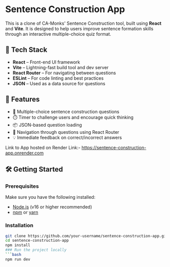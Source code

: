 # Sentence Construction App

This is a clone of CA-Monks' Sentence Construction tool, built using **React** and **Vite**. It is designed to help users improve sentence formation skills through an interactive multiple-choice quiz format.

## 🔧 Tech Stack

- **React** – Front-end UI framework
- **Vite** – Lightning-fast build tool and dev server
- **React Router** – For navigating between questions
- **ESLint** – For code linting and best practices
- **JSON** – Used as a data source for questions

## 🚀 Features

- 🧠 Multiple-choice sentence construction questions  
- ⏱️ Timer to challenge users and encourage quick thinking  
- 📦 JSON-based question loading  
- 🚥 Navigation through questions using React Router  
- 💡 Immediate feedback on correct/incorrect answers
  
Link to App hosted on Render
Link:- https://sentence-construction-app.onrender.com

## 🛠️ Getting Started

### Prerequisites

Make sure you have the following installed:

- [Node.js](https://nodejs.org/) (v16 or higher recommended)
- [npm](https://www.npmjs.com/) or [yarn](https://yarnpkg.com/)

### Installation

```bash
git clone https://github.com/your-username/sentence-construction-app.git
cd sentence-construction-app
npm install
### Run the project locally
```bash
npm run dev
